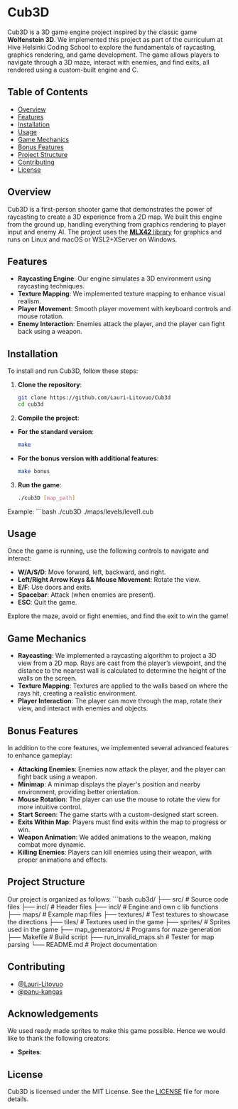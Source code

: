 # Cub3D

Cub3D is a 3D game engine project inspired by the classic game **Wolfenstein 3D**. We implemented this project as part of the curriculum at Hive Helsinki Coding School to explore the fundamentals of raycasting, graphics rendering, and game development. The game allows players to navigate through a 3D maze, interact with enemies, and find exits, all rendered using a custom-built engine and C.

## Table of Contents
- [Overview](#overview)
- [Features](#features)
- [Installation](#installation)
- [Usage](#usage)
- [Game Mechanics](#game-mechanics)
- [Bonus Features](#bonus-features)
- [Project Structure](#project-structure)
- [Contributing](#contributing)
- [License](#license)

## Overview

Cub3D is a first-person shooter game that demonstrates the power of raycasting to create a 3D experience from a 2D map. We built this engine from the ground up, handling everything from graphics rendering to player input and enemy AI. The project uses the [**MLX42** library](https://github.com/codam-coding-college/MLX42) for graphics and runs on Linux and macOS or WSL2+XServer on Windows.

## Features

- **Raycasting Engine**: Our engine simulates a 3D environment using raycasting techniques.
- **Texture Mapping**: We implemented texture mapping to enhance visual realism.
- **Player Movement**: Smooth player movement with keyboard controls and mouse rotation.
- **Enemy Interaction**: Enemies attack the player, and the player can fight back using a weapon.

## Installation

To install and run Cub3D, follow these steps:

1. **Clone the repository**:
   ```bash
   git clone https://github.com/Lauri-Litovuo/Cub3d
   cd cub3d
2. **Compile the project**:
- **For the standard version**:
   ```bash
   make
- **For the bonus version with additional features**:
   ```bash
   make bonus
3. **Run the game**:
   ```bash
   ./cub3D [map_path]
Example:
	```bash
	./cub3D ./maps/levels/level1.cub

## Usage

Once the game is running, use the following controls to navigate and interact:

- **W/A/S/D**: Move forward, left, backward, and right.
- **Left/Right Arrow Keys && Mouse Movement**: Rotate the view.
- **E/F**: Use doors and exits.
- **Spacebar**: Attack (when enemies are present).
- **ESC**: Quit the game.

Explore the maze, avoid or fight enemies, and find the exit to win the game!

## Game Mechanics

- **Raycasting**: We implemented a raycasting algorithm to project a 3D view from a 2D map. Rays are cast from the player’s viewpoint, and the distance to the nearest wall is calculated to determine the height of the walls on the screen.
- **Texture Mapping**: Textures are applied to the walls based on where the rays hit, creating a realistic environment.
- **Player Interaction**: The player can move through the map, rotate their view, and interact with enemies and objects.

## Bonus Features

In addition to the core features, we implemented several advanced features to enhance gameplay:

- **Attacking Enemies**: Enemies now attack the player, and the player can fight back using a weapon.
- **Minimap**: A minimap displays the player's position and nearby environment, providing better orientation.
- **Mouse Rotation**: The player can use the mouse to rotate the view for more intuitive control.
- **Start Screen**: The game starts with a custom-designed start screen.
- **Exits Within Map**: Players must find exits within the map to progress or win.
- **Weapon Animation**: We added animations to the weapon, making combat more dynamic.
- **Killing Enemies**: Players can kill enemies using their weapon, with proper animations and effects.

## Project Structure

Our project is organized as follows:
	```bash
	cub3d/
	├── src/ # Source code files
	├── incl/ # Header files
	├── incl/ # Engine and own c lib functions
	├── maps/ # Example map files
	├── textures/ # Test textures to showcase the directions
	├── tiles/ # Textures used in the game
	├── sprites/ # Sprites used in the game
	├── map_generators/ # Programs for maze generation
	├── Makefile # Build script
	├── run_invalid_maps.sh # Tester for map parsing
	└── README.md # Project documentation


## Contributing

- [@Lauri-Litovuo](https://github.com/Lauri-Litovuo)
- [@panu-kangas](https://github.com/panu-kangas)

## Acknowledgements
We used ready made sprites to make this game possible. Hence we would like to thank the following creators:
- **Sprites**:


## License

Cub3D is licensed under the MIT License. See the [LICENSE](LICENSE) file for more details.

